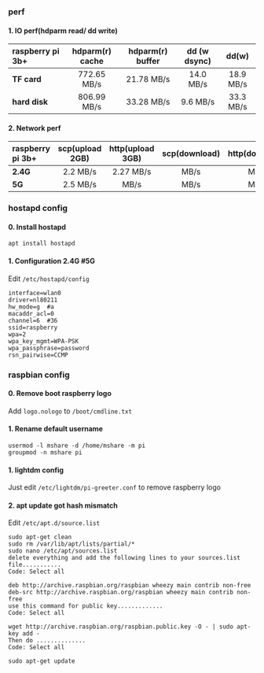
### perf
#### 1. IO perf(hdparm read/ dd write)
| raspberry pi 3b+ | hdparm(r) cache | hdparm(r) buffer | dd (w dsync) |    dd(w)  |
| :--------------- | :--------------:| :---------------:|:------------:|:---------:|
| **TF card**      |    772.65 MB/s  |    21.78 MB/s    |  14.0 MB/s   | 18.9 MB/s |
| **hard disk**    |    806.99 MB/s  |    33.28 MB/s    |  9.6 MB/s    | 33.3 MB/s |

#### 2. Network perf
| raspberry pi 3b+ | scp(upload 2GB) | http(upload 3GB) | scp(download) | http(download)|
| :--------------- | :--------------:| :---------------:|:------------:|:---------:|
| **2.4G**         |     2.2 MB/s    |    2.27  MB/s    |     MB/s     |    MB/s   |
| **5G**           |     2.5 MB/s    |          MB/s    |     MB/s     |    MB/s   |

### hostapd config
#### 0. Install hostapd
`apt install hostapd`
#### 1. Configuration 2.4G #5G
Edit `/etc/hostapd/config`
```
interface=wlan0
driver=nl80211
hw_mode=g  #a
macaddr_acl=0
channel=6  #36
ssid=raspberry
wpa=2
wpa_key_mgmt=WPA-PSK
wpa_passphrase=password
rsn_pairwise=CCMP
```

### raspbian config
#### 0. Remove boot raspberry logo
Add `logo.nologo` to `/boot/cmdline.txt`
#### 1. Rename default username
```
usermod -l mshare -d /home/mshare -m pi
groupmod -n mshare pi
```
#### 1. lightdm config
Just edit `/etc/lightdm/pi-greeter.conf` to remove raspberry logo  
#### 2. apt update got hash mismatch
Edit `/etc/apt.d/source.list`
```
sudo apt-get clean
sudo rm /var/lib/apt/lists/partial/*
sudo nano /etc/apt/sources.list
delete everything and add the following lines to your sources.list file...........
Code: Select all

deb http://archive.raspbian.org/raspbian wheezy main contrib non-free
deb-src http://archive.raspbian.org/raspbian wheezy main contrib non-free
use this command for public key.............
Code: Select all

wget http://archive.raspbian.org/raspbian.public.key -O - | sudo apt-key add -
Then do ..............
Code: Select all

sudo apt-get update
```

